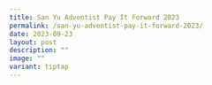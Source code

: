 ```yaml
---
title: San Yu Adventist Pay It Forward 2023
permalink: /san-yu-adventist-pay-it-forward-2023/
date: 2023-09-23
layout: post
description: ""
image: ""
variant: tiptap
---
```

